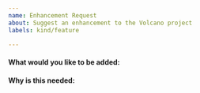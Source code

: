 ```yaml
---
name: Enhancement Request
about: Suggest an enhancement to the Volcano project
labels: kind/feature

---
```

<!-- Please only use this template for submitting enhancement requests -->

#### What would you like to be added:

#### Why is this needed:
